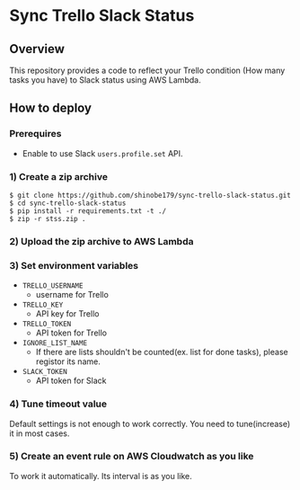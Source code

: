 # Sync Trello Slack Status

## Overview

This repository provides a code to reflect your Trello condition (How many tasks you have) to Slack status using AWS Lambda.

## How to deploy

### Prerequires

- Enable to use Slack `users.profile.set` API.

### 1) Create a zip archive

```
$ git clone https://github.com/shinobe179/sync-trello-slack-status.git
$ cd sync-trello-slack-status
$ pip install -r requirements.txt -t ./
$ zip -r stss.zip .
```

### 2) Upload the zip archive to AWS Lambda

### 3) Set environment variables

- `TRELLO_USERNAME`
    -  username for Trello
- `TRELLO_KEY`
    - API key for Trello
- `TRELLO_TOKEN`
    - API token for Trello
- `IGNORE_LIST_NAME`
    - If there are lists shouldn't be counted(ex. list for done tasks), please registor its name.
- `SLACK_TOKEN`
    - API token for Slack

### 4) Tune timeout value

Default settings is not enough to work correctly. You need to tune(increase) it in most cases.

### 5) Create an event rule on AWS Cloudwatch as you like

To work it automatically. Its interval is as you like.